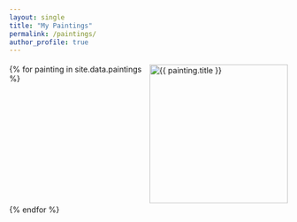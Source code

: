 ```yaml
---
layout: single
title: "My Paintings"
permalink: /paintings/
author_profile: true
---
```


<style>
  .instagram-grid {
    display: grid;
    grid-template-columns: repeat(3, 1fr);
    gap: 4px;
    padding: 4px 0;
  }

  .grid-item {
    position: relative;
    width: 100%;
  }

  .grid-item::before {
    content: "";
    display: block;
    padding-top: 100%;
  }

  .grid-item img {
    position: absolute;
    top: 0;
    left: 0;
    width: 100%;
    height: 100%;
    object-fit: cover;
  }

  /* Responsive adjustments */
  @media (max-width: 1920px) {
    .instagram-grid {
      gap: 3px;
    }
  }

  @media (max-width: 1080px) {
    .instagram-grid {
      grid-template-columns: repeat(2, 1fr);
    }
  }
</style>

<div class="instagram-grid">
  {% for painting in site.data.paintings %}
    <div class="grid-item">
      <img src="{{ painting.image }}" alt="{{ painting.title }}">
    </div>
  {% endfor %}
</div>
